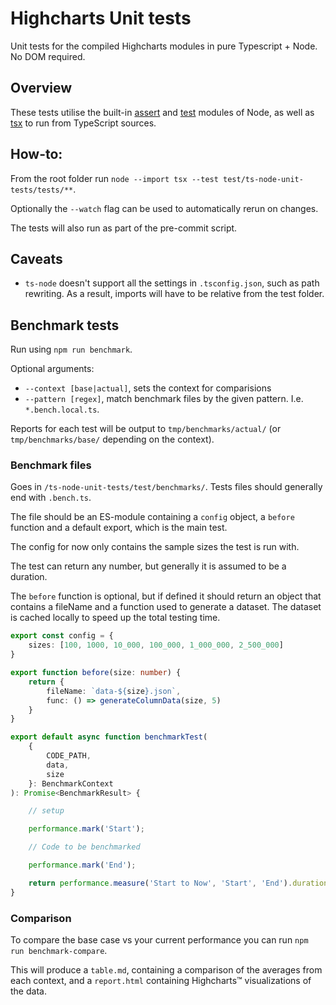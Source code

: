 # Highcharts Unit tests

Unit tests for the compiled Highcharts modules in pure Typescript + Node. No DOM required.

## Overview
These tests utilise the built-in [assert](https://nodejs.org/api/assert.html) and [test](https://nodejs.org/api/test.html) modules of Node,
as well as [tsx](https://tsx.is/) to run from TypeScript sources.

## How-to:
From the root folder run `node --import tsx --test test/ts-node-unit-tests/tests/**`.

Optionally the `--watch` flag can be used to automatically rerun on changes.

The tests will also run as part of the pre-commit script.

## Caveats
* `ts-node` doesn't support all the settings in `.tsconfig.json`, such as path rewriting. As a result, imports will have to be relative from the test folder.

## Benchmark tests

Run using `npm run benchmark`.

Optional arguments:
* `--context [base|actual]`, sets the context for comparisions
* `--pattern [regex]`, match benchmark files by the given pattern.
I.e. `*.bench.local.ts`.

Reports for each test will be output to `tmp/benchmarks/actual/` (or `tmp/benchmarks/base/` depending on the context).

### Benchmark files
Goes in `/ts-node-unit-tests/test/benchmarks/`. Tests files should generally
end with `.bench.ts`.

The file should be an ES-module containing a `config` object, a `before` function
and a default export, which is the main test.

The config for now only contains the sample sizes the test is run with.

The test can return any number, but generally it is assumed to be a duration.

The `before` function is optional, but if defined it should return an object that contains a fileName and a function used to generate a dataset. The dataset is cached locally to speed up the total testing time.

```ts
export const config = {
    sizes: [100, 1000, 10_000, 100_000, 1_000_000, 2_500_000]
}

export function before(size: number) {
    return {
        fileName: `data-${size}.json`,
        func: () => generateColumnData(size, 5)
    }
}

export default async function benchmarkTest(
    {
        CODE_PATH,
        data,
        size
    }: BenchmarkContext
): Promise<BenchmarkResult> {

    // setup

    performance.mark('Start');

    // Code to be benchmarked

    performance.mark('End');

    return performance.measure('Start to Now', 'Start', 'End').duration;
}

```


### Comparison
To compare the base case vs your current performance you can run `npm run benchmark-compare`.

This will produce a `table.md`, containing a comparison of the averages from each context, and a `report.html` containing Highcharts™️  visualizations of the data.

